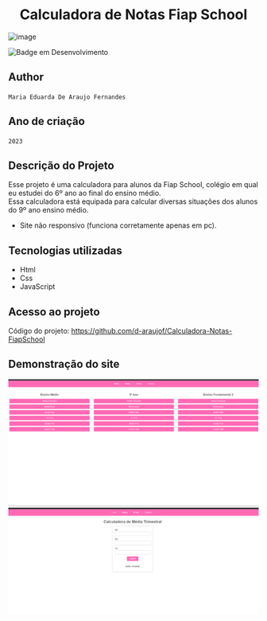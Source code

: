 <h1 align="center">Calculadora de Notas Fiap School</h1>

![image](https://user-images.githubusercontent.com/84139409/196744219-2ad057c8-2bd1-41ce-945e-bb9787d077ee.png)

![Badge em Desenvolvimento](http://img.shields.io/static/v1?label=STATUS&message=EM%20DESENVOLVIMENTO&color=GREEN&style=for-the-badge)

## Author
`Maria Eduarda De Araujo Fernandes`

## Ano de criação
`2023`

## Descrição do Projeto
Esse projeto é uma calculadora para alunos da Fiap School, colégio em qual eu estudei do 6º ano ao final do ensino médio.
<br>
Essa calculadora está equipada para calcular diversas situações dos alunos do 9º ano ensino médio.

- Site não responsivo (funciona corretamente apenas em pc).

## Tecnologias utilizadas
- Html
- Css
- JavaScript

## Acesso ao projeto
Código do projeto: https://github.com/d-araujof/Calculadora-Notas-FiapSchool

## Demonstração do site
![Tela Inicial](https://github.com/d-araujof/Calculadora-Notas-FiapSchool/blob/46cfd555966f9b64a066afacb58d72ef53a3df19/Captura%20de%20tela%202024-02-21%20163259.png)
<br>
![Tela de Calculadora](https://github.com/d-araujof/Calculadora-Notas-FiapSchool/blob/46cfd555966f9b64a066afacb58d72ef53a3df19/Captura%20de%20tela%202024-02-21%20163321.png)
